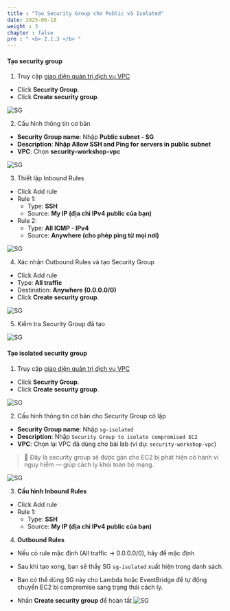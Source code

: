 ```yaml
---
title : "Tạo Security Group cho Public và Isolated"
date: 2025-06-18
weight : 3
chapter : false
pre : " <b> 2.1.3 </b> "
---
```



#### Tạo security group

1. Truy cập [giao diện quản trị dịch vụ VPC](https://console.aws.amazon.com/vpc)
  + Click **Security Group**.  
  + Click **Create security group**.

![SG](/000058-SessionManager/images/2.prerequisite/image2.2.27.png)

2. Cấu hình thông tin cơ bản
  + **Security Group name**: Nhập **Public subnet - SG**
  + **Description**: **Nhập Allow SSH and Ping for servers in public subnet**
  + **VPC**: Chọn **security-workshop-vpc**

![SG](/000058-SessionManager/images/2.prerequisite/image2.2.28.png)

3. Thiết lập Inbound Rules
  + Click Add rule
  + Rule 1:
      - Type: **SSH**
      - Source: **My IP (địa chỉ IPv4 public của bạn)**
  + Rule 2:
      - Type: **All ICMP - IPv4**
      - Source: **Anywhere (cho phép ping từ mọi nơi)**

![SG](/000058-SessionManager/images/2.prerequisite/image2.2.29.png)

4. Xác nhận Outbound Rules và tạo Security Group
  + Click Add rule 
  + Type: **All traffic**  
  + Destination: **Anywhere (0.0.0.0/0)**
  + Click **Create security group**.

![SG](/000058-SessionManager/images/2.prerequisite/image2.2.30.png)

5. Kiểm tra Security Group đã tạo

![SG](/000058-SessionManager/images/2.prerequisite/image2.2.31.png)
#### Tạo isolated security group
1. Truy cập [giao diện quản trị dịch vụ VPC](https://console.aws.amazon.com/vpc)
  + Click **Security Group**.  
  + Click **Create security group**.
  
  ![SG](/000058-SessionManager/images/2.prerequisite/image2.2.32.png)

2. Cấu hình thông tin cơ bản cho Security Group cô lập

  + **Security Group name**: Nhập `sg-isolated`
  + **Description**: Nhập `Security Group to isolate compromised EC2`
  + **VPC**: Chọn lại VPC đã dùng cho bài lab (ví dụ: `security-workshop-vpc`)

  > 🎯 Đây là security group sẽ được gán cho EC2 bị phát hiện có hành vi nguy hiểm — giúp cách ly khỏi toàn bộ mạng.

![SG](/000058-SessionManager/images/2.prerequisite/image2.2.33.png)

3. **Cấu hình Inbound Rules**
  + Click Add rule
  + Rule 1:
      - Type: **SSH**
      - Source: **My IP (địa chỉ IPv4 public của bạn)**

4. **Outbound Rules**
  + Nếu có rule mặc định (All traffic → 0.0.0.0/0), hãy để mặc định

  + Sau khi tạo xong, bạn sẽ thấy SG `sg-isolated` xuất hiện trong danh sách.
  + Bạn có thể dùng SG này cho Lambda hoặc EventBridge để tự động chuyển EC2 bị compromise sang trạng thái cách ly.
  + Nhấn **Create security group** để hoàn tất
![SG](/000058-SessionManager/images/2.prerequisite/image2.2.42.png)

